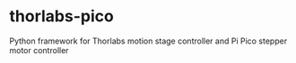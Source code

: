 # thorlabs-pico
Python framework for Thorlabs motion stage controller and Pi Pico stepper motor controller
